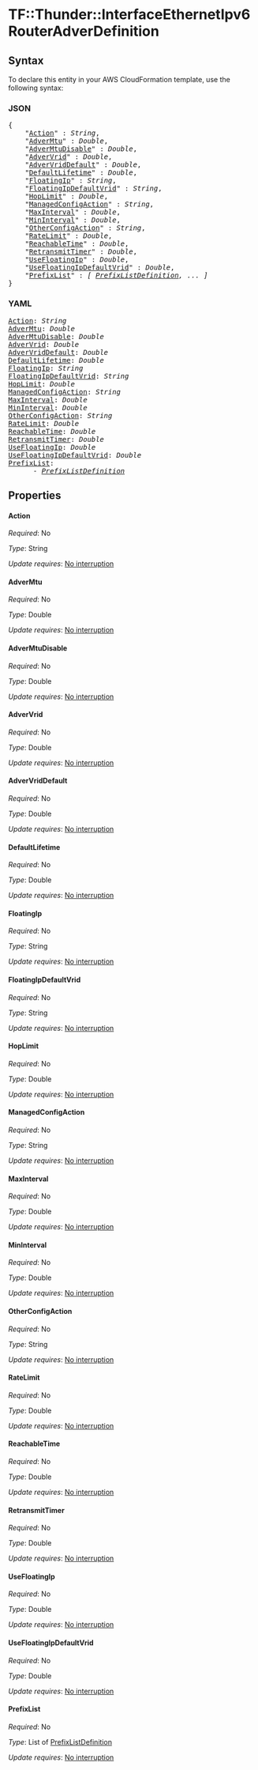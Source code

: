 # TF::Thunder::InterfaceEthernetIpv6 RouterAdverDefinition

## Syntax

To declare this entity in your AWS CloudFormation template, use the following syntax:

### JSON

<pre>
{
    "<a href="#action" title="Action">Action</a>" : <i>String</i>,
    "<a href="#advermtu" title="AdverMtu">AdverMtu</a>" : <i>Double</i>,
    "<a href="#advermtudisable" title="AdverMtuDisable">AdverMtuDisable</a>" : <i>Double</i>,
    "<a href="#advervrid" title="AdverVrid">AdverVrid</a>" : <i>Double</i>,
    "<a href="#advervriddefault" title="AdverVridDefault">AdverVridDefault</a>" : <i>Double</i>,
    "<a href="#defaultlifetime" title="DefaultLifetime">DefaultLifetime</a>" : <i>Double</i>,
    "<a href="#floatingip" title="FloatingIp">FloatingIp</a>" : <i>String</i>,
    "<a href="#floatingipdefaultvrid" title="FloatingIpDefaultVrid">FloatingIpDefaultVrid</a>" : <i>String</i>,
    "<a href="#hoplimit" title="HopLimit">HopLimit</a>" : <i>Double</i>,
    "<a href="#managedconfigaction" title="ManagedConfigAction">ManagedConfigAction</a>" : <i>String</i>,
    "<a href="#maxinterval" title="MaxInterval">MaxInterval</a>" : <i>Double</i>,
    "<a href="#mininterval" title="MinInterval">MinInterval</a>" : <i>Double</i>,
    "<a href="#otherconfigaction" title="OtherConfigAction">OtherConfigAction</a>" : <i>String</i>,
    "<a href="#ratelimit" title="RateLimit">RateLimit</a>" : <i>Double</i>,
    "<a href="#reachabletime" title="ReachableTime">ReachableTime</a>" : <i>Double</i>,
    "<a href="#retransmittimer" title="RetransmitTimer">RetransmitTimer</a>" : <i>Double</i>,
    "<a href="#usefloatingip" title="UseFloatingIp">UseFloatingIp</a>" : <i>Double</i>,
    "<a href="#usefloatingipdefaultvrid" title="UseFloatingIpDefaultVrid">UseFloatingIpDefaultVrid</a>" : <i>Double</i>,
    "<a href="#prefixlist" title="PrefixList">PrefixList</a>" : <i>[ <a href="prefixlistdefinition.md">PrefixListDefinition</a>, ... ]</i>
}
</pre>

### YAML

<pre>
<a href="#action" title="Action">Action</a>: <i>String</i>
<a href="#advermtu" title="AdverMtu">AdverMtu</a>: <i>Double</i>
<a href="#advermtudisable" title="AdverMtuDisable">AdverMtuDisable</a>: <i>Double</i>
<a href="#advervrid" title="AdverVrid">AdverVrid</a>: <i>Double</i>
<a href="#advervriddefault" title="AdverVridDefault">AdverVridDefault</a>: <i>Double</i>
<a href="#defaultlifetime" title="DefaultLifetime">DefaultLifetime</a>: <i>Double</i>
<a href="#floatingip" title="FloatingIp">FloatingIp</a>: <i>String</i>
<a href="#floatingipdefaultvrid" title="FloatingIpDefaultVrid">FloatingIpDefaultVrid</a>: <i>String</i>
<a href="#hoplimit" title="HopLimit">HopLimit</a>: <i>Double</i>
<a href="#managedconfigaction" title="ManagedConfigAction">ManagedConfigAction</a>: <i>String</i>
<a href="#maxinterval" title="MaxInterval">MaxInterval</a>: <i>Double</i>
<a href="#mininterval" title="MinInterval">MinInterval</a>: <i>Double</i>
<a href="#otherconfigaction" title="OtherConfigAction">OtherConfigAction</a>: <i>String</i>
<a href="#ratelimit" title="RateLimit">RateLimit</a>: <i>Double</i>
<a href="#reachabletime" title="ReachableTime">ReachableTime</a>: <i>Double</i>
<a href="#retransmittimer" title="RetransmitTimer">RetransmitTimer</a>: <i>Double</i>
<a href="#usefloatingip" title="UseFloatingIp">UseFloatingIp</a>: <i>Double</i>
<a href="#usefloatingipdefaultvrid" title="UseFloatingIpDefaultVrid">UseFloatingIpDefaultVrid</a>: <i>Double</i>
<a href="#prefixlist" title="PrefixList">PrefixList</a>: <i>
      - <a href="prefixlistdefinition.md">PrefixListDefinition</a></i>
</pre>

## Properties

#### Action

_Required_: No

_Type_: String

_Update requires_: [No interruption](https://docs.aws.amazon.com/AWSCloudFormation/latest/UserGuide/using-cfn-updating-stacks-update-behaviors.html#update-no-interrupt)

#### AdverMtu

_Required_: No

_Type_: Double

_Update requires_: [No interruption](https://docs.aws.amazon.com/AWSCloudFormation/latest/UserGuide/using-cfn-updating-stacks-update-behaviors.html#update-no-interrupt)

#### AdverMtuDisable

_Required_: No

_Type_: Double

_Update requires_: [No interruption](https://docs.aws.amazon.com/AWSCloudFormation/latest/UserGuide/using-cfn-updating-stacks-update-behaviors.html#update-no-interrupt)

#### AdverVrid

_Required_: No

_Type_: Double

_Update requires_: [No interruption](https://docs.aws.amazon.com/AWSCloudFormation/latest/UserGuide/using-cfn-updating-stacks-update-behaviors.html#update-no-interrupt)

#### AdverVridDefault

_Required_: No

_Type_: Double

_Update requires_: [No interruption](https://docs.aws.amazon.com/AWSCloudFormation/latest/UserGuide/using-cfn-updating-stacks-update-behaviors.html#update-no-interrupt)

#### DefaultLifetime

_Required_: No

_Type_: Double

_Update requires_: [No interruption](https://docs.aws.amazon.com/AWSCloudFormation/latest/UserGuide/using-cfn-updating-stacks-update-behaviors.html#update-no-interrupt)

#### FloatingIp

_Required_: No

_Type_: String

_Update requires_: [No interruption](https://docs.aws.amazon.com/AWSCloudFormation/latest/UserGuide/using-cfn-updating-stacks-update-behaviors.html#update-no-interrupt)

#### FloatingIpDefaultVrid

_Required_: No

_Type_: String

_Update requires_: [No interruption](https://docs.aws.amazon.com/AWSCloudFormation/latest/UserGuide/using-cfn-updating-stacks-update-behaviors.html#update-no-interrupt)

#### HopLimit

_Required_: No

_Type_: Double

_Update requires_: [No interruption](https://docs.aws.amazon.com/AWSCloudFormation/latest/UserGuide/using-cfn-updating-stacks-update-behaviors.html#update-no-interrupt)

#### ManagedConfigAction

_Required_: No

_Type_: String

_Update requires_: [No interruption](https://docs.aws.amazon.com/AWSCloudFormation/latest/UserGuide/using-cfn-updating-stacks-update-behaviors.html#update-no-interrupt)

#### MaxInterval

_Required_: No

_Type_: Double

_Update requires_: [No interruption](https://docs.aws.amazon.com/AWSCloudFormation/latest/UserGuide/using-cfn-updating-stacks-update-behaviors.html#update-no-interrupt)

#### MinInterval

_Required_: No

_Type_: Double

_Update requires_: [No interruption](https://docs.aws.amazon.com/AWSCloudFormation/latest/UserGuide/using-cfn-updating-stacks-update-behaviors.html#update-no-interrupt)

#### OtherConfigAction

_Required_: No

_Type_: String

_Update requires_: [No interruption](https://docs.aws.amazon.com/AWSCloudFormation/latest/UserGuide/using-cfn-updating-stacks-update-behaviors.html#update-no-interrupt)

#### RateLimit

_Required_: No

_Type_: Double

_Update requires_: [No interruption](https://docs.aws.amazon.com/AWSCloudFormation/latest/UserGuide/using-cfn-updating-stacks-update-behaviors.html#update-no-interrupt)

#### ReachableTime

_Required_: No

_Type_: Double

_Update requires_: [No interruption](https://docs.aws.amazon.com/AWSCloudFormation/latest/UserGuide/using-cfn-updating-stacks-update-behaviors.html#update-no-interrupt)

#### RetransmitTimer

_Required_: No

_Type_: Double

_Update requires_: [No interruption](https://docs.aws.amazon.com/AWSCloudFormation/latest/UserGuide/using-cfn-updating-stacks-update-behaviors.html#update-no-interrupt)

#### UseFloatingIp

_Required_: No

_Type_: Double

_Update requires_: [No interruption](https://docs.aws.amazon.com/AWSCloudFormation/latest/UserGuide/using-cfn-updating-stacks-update-behaviors.html#update-no-interrupt)

#### UseFloatingIpDefaultVrid

_Required_: No

_Type_: Double

_Update requires_: [No interruption](https://docs.aws.amazon.com/AWSCloudFormation/latest/UserGuide/using-cfn-updating-stacks-update-behaviors.html#update-no-interrupt)

#### PrefixList

_Required_: No

_Type_: List of <a href="prefixlistdefinition.md">PrefixListDefinition</a>

_Update requires_: [No interruption](https://docs.aws.amazon.com/AWSCloudFormation/latest/UserGuide/using-cfn-updating-stacks-update-behaviors.html#update-no-interrupt)

